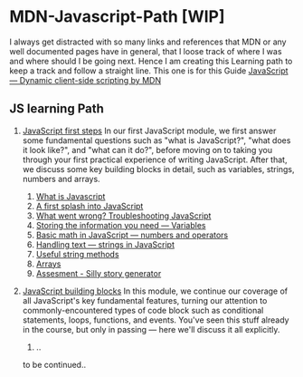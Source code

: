 # MDN-Javascript-Path [WIP]
I always get distracted with so many links and references that MDN or any well documented pages have in general, that I loose track of where I was and where should I be going next. Hence I am creating this Learning path to keep a track and follow a straight line.
This one is for this Guide [JavaScript — Dynamic client-side scripting by MDN](https://developer.mozilla.org/en-US/docs/Learn/JavaScript)

## JS learning Path

1. [JavaScript first steps](https://developer.mozilla.org/en-US/docs/Learn/JavaScript/First_steps) 
In our first JavaScript module, we first answer some fundamental questions such as "what is JavaScript?", "what does it look like?", and "what can it do?", before moving on to taking you through your first practical experience of writing JavaScript. After that, we discuss some key building blocks in detail, such as variables, strings, numbers and arrays.
    1. [What is Javascript](https://developer.mozilla.org/en-US/docs/Learn/JavaScript/First_steps/What_is_JavaScript)<br/>
    2. [A first splash into JavaScript](https://developer.mozilla.org/en-US/docs/Learn/JavaScript/First_steps/A_first_splash)<br/>
    3. [What went wrong? Troubleshooting JavaScript](https://developer.mozilla.org/en-US/docs/Learn/JavaScript/First_steps/What_went_wrong)<br/>
    4. [Storing the information you need — Variables](https://developer.mozilla.org/en-US/docs/Learn/JavaScript/First_steps/Variables)<br/>
    5. [Basic math in JavaScript — numbers and operators](https://developer.mozilla.org/en-US/docs/Learn/JavaScript/First_steps/Math)<br/>
    6. [Handling text — strings in JavaScript](https://developer.mozilla.org/en-US/docs/Learn/JavaScript/First_steps/Strings)<br/>
    7. [Useful string methods](https://developer.mozilla.org/en-US/docs/Learn/JavaScript/First_steps/Useful_string_methods)<br/>
    8. [Arrays](https://developer.mozilla.org/en-US/docs/Learn/JavaScript/First_steps/Arrays)<br/>
    9. [Assesment - Silly story generator](https://developer.mozilla.org/en-US/docs/Learn/JavaScript/First_steps/Silly_story_generator)<br/>
2. [JavaScript building blocks](https://developer.mozilla.org/en-US/docs/Learn/JavaScript/Building_blocks)
In this module, we continue our coverage of all JavaScript's key fundamental features, turning our attention to commonly-encountered types of code block such as conditional statements, loops, functions, and events. You've seen this stuff already in the course, but only in passing — here we'll discuss it all explicitly.
    1. ..
    
    to be continued..
